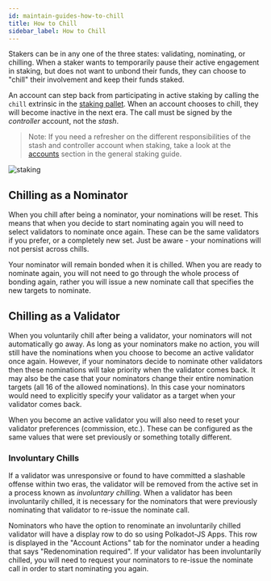 ```yaml
---
id: maintain-guides-how-to-chill
title: How to Chill
sidebar_label: How to Chill
---
```


Stakers can be in any one of the three states: validating, nominating, or chilling. When a staker wants to temporarily pause their active engagement in staking, but does not want to unbond their funds, they can choose to "chill" their involvement and keep their funds staked.

An account can step back from participating in active staking by calling the `chill` extrinsic in the [staking pallet][chill extrinsic]. When an account chooses to chill, they will become inactive in the next era. The call must be signed by the _controller_ account, not the _stash_.

> Note: If you need a refresher on the different responsibilities of the stash and controller account when staking, take a look at the [accounts][] section in the general staking guide.

![staking](assets/NPoS/staking-keys_stash_controller.png)

## Chilling as a Nominator

When you chill after being a nominator, your nominations will be reset. This means that when you decide to start nominating again you will need to select validators to nominate once again. These can be the same validators if you prefer, or a completely new set. Just be aware - your nominations will not persist across chills.

Your nominator will remain bonded when it is chilled. When you are ready to nominate again, you will not need to go through the whole process of bonding again, rather you will issue a new nominate call that specifies the new targets to nominate.

## Chilling as a Validator

When you voluntarily chill after being a validator, your nominators will not automatically go away. As long as your nominators make no action, you will still have the nominations when you choose to become an active validator once again. However, if your nominators decide to nominate other validators then these nominations will take priority when the validator comes back. It may also be the case that your nominators change their entire nomination targets (all 16 of the allowed nominations). In this case your nominators would need to explicitly specify your validator as a target when your validator comes back.

When you become an active validator you will also need to reset your validator preferences (commission, etc.). These can be configured as the same values that were set previously or something totally different.

### Involuntary Chills

If a validator was unresponsive or found to have committed a slashable offense within two eras, the validator will be removed from the active set in a process known as _involuntary chilling._ When a validator has been involuntarily chilled, it is necessary for the nominators that were previously nominating that validator to re-issue the nominate call.

Nominators who have the option to renominate an involuntarily chilled validator will have a display row to do so using Polkadot-JS Apps. This row is displayed in the "Account Actions" tab for the nominator under a heading that says "Redenomination required". If your validator has been involuntarily chilled, you will need to request your nominators to re-issue the nominate call in order to start nominating you again.

[chill extrinsic]: https://substrate.dev/rustdocs/v2.0.1/pallet_staking/enum.Call.html#variant.chill
[accounts]: learn-staking#accounts
